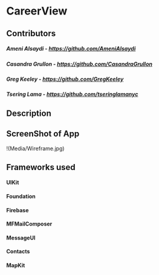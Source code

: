 # CareerView

## Contributors
##### Ameni Alsaydi - https://github.com/AmeniAlsaydi
##### Casandra Grullon - https://github.com/CasandraGrullon
##### Greg Keeley - https://github.com/GregKeeley
##### Tsering Lama - https://github.com/tseringlamanyc

## Description

## ScreenShot of App
!(Media/Wireframe.jpg)

## Frameworks used
#### UIKit 
#### Foundation
#### Firebase  
#### MFMailComposer
#### MessageUI
#### Contacts
#### MapKit
